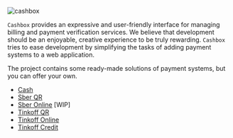 ![cashbox](https://preview.dragon-code.pro/cashbox/payments.svg?brand=laravel&preposition=with)

`Cashbox` provides an expressive and user-friendly interface for managing billing and payment verification services.
We believe that development should be an enjoyable, creative experience to be truly rewarding.
`Cashbox` tries to ease development by simplifying the tasks of adding payment systems to a web application.

The project contains some ready-made solutions of payment systems, but you can offer your own.

- [Cash](https://github.com/cashbox-laravel/cash)
- [Sber QR](https://github.com/cashbox-laravel/sber-qr)
- [Sber Online](https://github.com/cashbox-laravel/sber-online) [WIP]
- [Tinkoff QR](https://github.com/cashbox-laravel/tinkoff-qr)
- [Tinkoff Online](https://github.com/cashbox-laravel/tinkoff-online)
- [Tinkoff Credit](https://github.com/cashbox-laravel/tinkoff-credit)
